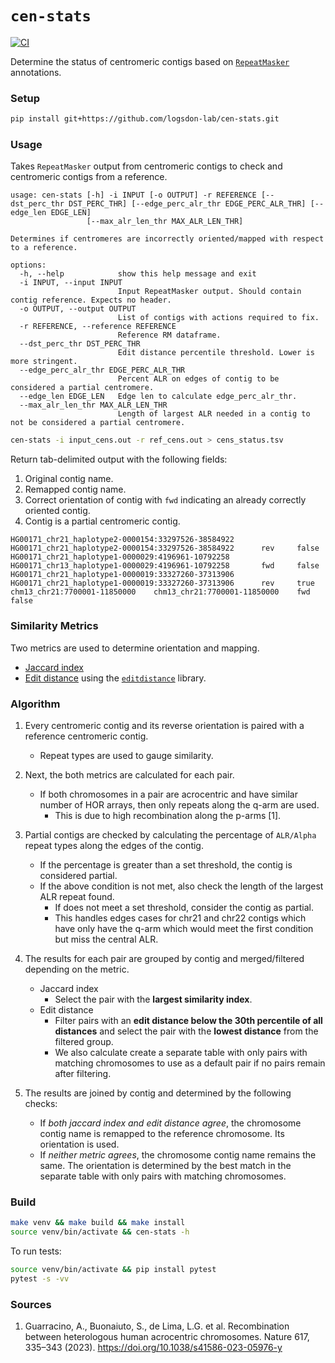 # `cen-stats`
[![CI](https://github.com/logsdon-lab/centromere-status-checker/actions/workflows/main.yml/badge.svg)](https://github.com/logsdon-lab/centromere-status-checker/actions/workflows/main.yml)

Determine the status of centromeric contigs based on [`RepeatMasker`](https://www.repeatmasker.org/) annotations.

### Setup
```bash
pip install git+https://github.com/logsdon-lab/cen-stats.git
```

### Usage
Takes `RepeatMasker` output from centromeric contigs to check and centromeric contigs from a reference.
```
usage: cen-stats [-h] -i INPUT [-o OUTPUT] -r REFERENCE [--dst_perc_thr DST_PERC_THR] [--edge_perc_alr_thr EDGE_PERC_ALR_THR] [--edge_len EDGE_LEN]
                 [--max_alr_len_thr MAX_ALR_LEN_THR]

Determines if centromeres are incorrectly oriented/mapped with respect to a reference.

options:
  -h, --help            show this help message and exit
  -i INPUT, --input INPUT
                        Input RepeatMasker output. Should contain contig reference. Expects no header.
  -o OUTPUT, --output OUTPUT
                        List of contigs with actions required to fix.
  -r REFERENCE, --reference REFERENCE
                        Reference RM dataframe.
  --dst_perc_thr DST_PERC_THR
                        Edit distance percentile threshold. Lower is more stringent.
  --edge_perc_alr_thr EDGE_PERC_ALR_THR
                        Percent ALR on edges of contig to be considered a partial centromere.
  --edge_len EDGE_LEN   Edge len to calculate edge_perc_alr_thr.
  --max_alr_len_thr MAX_ALR_LEN_THR
                        Length of largest ALR needed in a contig to not be considered a partial centromere.
```

```bash
cen-stats -i input_cens.out -r ref_cens.out > cens_status.tsv
```

Return tab-delimited output with the following fields:
1. Original contig name.
2. Remapped contig name.
3. Correct orientation of contig with `fwd` indicating an already correctly oriented contig.
4. Contig is a partial centromeric contig.

```
HG00171_chr21_haplotype2-0000154:33297526-38584922      HG00171_chr21_haplotype2-0000154:33297526-38584922      rev     false
HG00171_chr21_haplotype1-0000029:4196961-10792258       HG00171_chr13_haplotype1-0000029:4196961-10792258       fwd     false
HG00171_chr21_haplotype1-0000019:33327260-37313906      HG00171_chr21_haplotype1-0000019:33327260-37313906      rev     true
chm13_chr21:7700001-11850000    chm13_chr21:7700001-11850000    fwd     false
```

### Similarity Metrics
Two metrics are used to determine orientation and mapping.
* [Jaccard index](https://www.statisticshowto.com/jaccard-index/)
* [Edit distance](https://en.wikipedia.org/wiki/Edit_distance) using the [`editdistance`](https://pypi.org/project/editdistance/) library.

### Algorithm
1. Every centromeric contig and its reverse orientation is paired with a reference centromeric contig.
    * Repeat types are used to gauge similarity.

2. Next, the both metrics are calculated for each pair.
    * If both chromosomes in a pair are acrocentric and have similar number of HOR arrays, then only repeats along the q-arm are used.
        * This is due to high recombination along the p-arms [1].

3. Partial contigs are checked by calculating the percentage of `ALR/Alpha` repeat types along the edges of the contig.
    * If the percentage is greater than a set threshold, the contig is considered partial.
    * If the above condition is not met, also check the length of the largest ALR repeat found.
        * If does not meet a set threshold, consider the contig as partial.
        * This handles edges cases for chr21 and chr22 contigs which have only have the q-arm which would meet the first condition but miss the central ALR.

4. The results for each pair are grouped by contig and merged/filtered depending on the metric.
    * Jaccard index
        * Select the pair with the **largest similarity index**.
    * Edit distance
        * Filter pairs with an **edit distance below the 30th percentile of all distances** and select the pair with the **lowest distance** from the filtered group.
        * We also calculate create a separate table with only pairs with matching chromosomes to use as a default pair if no pairs remain after filtering.

5. The results are joined by contig and determined by the following checks:
    * If *both jaccard index and edit distance agree*, the chromosome contig name is remapped to the reference chromosome. Its orientation is used.
    * If *neither metric agrees*, the chromosome contig name remains the same. The orientation is determined by the best match in the separate table with only pairs with matching chromosomes.

### Build
```bash
make venv && make build && make install
source venv/bin/activate && cen-stats -h
```

To run tests:
```bash
source venv/bin/activate && pip install pytest
pytest -s -vv
```

### Sources
1. Guarracino, A., Buonaiuto, S., de Lima, L.G. et al. Recombination between heterologous human acrocentric chromosomes. Nature 617, 335–343 (2023). https://doi.org/10.1038/s41586-023-05976-y
